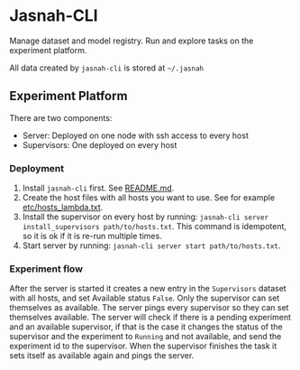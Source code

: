 # Jasnah-CLI

Manage dataset and model registry.
Run and explore tasks on the experiment platform.

All data created by `jasnah-cli` is stored at `~/.jasnah`

## Experiment Platform

There are two components:

- Server: Deployed on one node with ssh access to every host
- Supervisors: One deployed on every host

### Deployment

1. Install `jasnah-cli` first. See [README.md](README.md).
2. Create the host files with all hosts you want to use. See for example [etc/hosts_lambda.txt](etc/hosts_lambda.txt).
3. Install the supervisor on every host by running: `jasnah-cli server install_supervisors path/to/hosts.txt`. This command is idempotent, so it is ok if it is re-run multiple times.
4. Start server by running: `jasnah-cli server start path/to/hosts.txt`.

### Experiment flow

After the server is started it creates a new entry in the `Supervisors` dataset with all hosts, and set Available status `False`.
Only the supervisor can set themselves as available. The server pings every supervisor so they can set themselves available.
The server will check if there is a pending experiment and an available supervisor, if that is the case it changes the status of the supervisor and the experiment to `Running` and not available, and send the experiment id to the supervisor.
When the supervisor finishes the task it sets itself as available again and pings the server.
